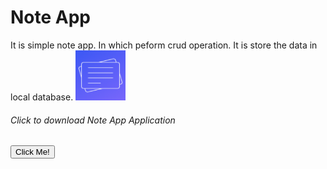 <h1>Note App</h1>
It is simple note app. In which peform crud operation. It is store the data in local database.
<img src="app/src/main/ic_launcher-playstore.png" alt = "App Icon" width="80" height="80"/>
<h6>Click to download Note App Application</h6>
<a href=" https://github.com/mauryanitish/Notes-App/commits/Version/app-debug.apk" download>
  <button type="button">Click Me!</button>
</a>
